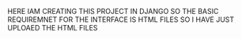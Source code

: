 HERE IAM CREATING THIS PROJECT IN DJANGO
SO THE BASIC REQUIREMNET FOR THE INTERFACE IS HTML FILES 
SO I HAVE JUST UPLOAED THE HTML FILES
